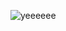 ![yeeeeee](https://user-images.githubusercontent.com/109587951/204719561-eca7395d-5737-46f1-905d-4e18cdb0af89.PNG)
